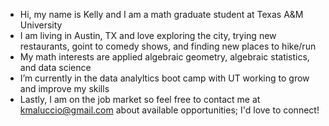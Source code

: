 - Hi, my name is Kelly and I am a math graduate student at Texas A&M University
- I am living in Austin, TX and love exploring the city, trying new restaurants, goint to comedy shows, and finding new places to hike/run
- My math interests are applied algebraic geometry, algebraic statistics, and data science
- I’m currently in the data analyltics boot camp with UT working to grow and improve my skills
- Lastly, I am on the job market so feel free to contact me at kmaluccio@gmail.com about available opportunities; I'd love to connect!

<!---
kmaluccio/kmaluccio is a ✨ special ✨ repository because its `README.md` (this file) appears on your GitHub profile.
You can click the Preview link to take a look at your changes.
--->
